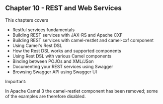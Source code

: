 Chapter 10 - REST and Web Services
----------------------------------

This chapters covers

- Restful services fundamentals
- Building REST services with JAX-RS and Apache CXF
- Building REST services with camel-restlet and camel-cxf component 
- Using Camel's Rest DSL
- How the Rest DSL works and supported components
- Using Rest DSL with various Camel components
- Binding between POJOs and XML/JSon
- Documenting your REST services using Swagger
- Browsing Swagger API using Swagger UI

Important:

In Apache Camel 3 the camel-restlet component has been removed; some of the
examples are therefore disabled.

